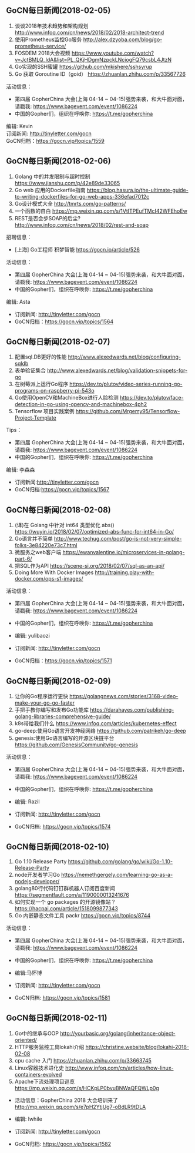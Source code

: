 ## GoCN每日新闻(2018-02-05)

1. 谈谈2018年技术趋势和架构规划 http://www.infoq.com/cn/news/2018/02/2018-architect-trend
2. 使用Prometheus监控Go服务 http://alex.dzyoba.com/blog/go-prometheus-service/
3. FOSDEM 2018大会视频 https://www.youtube.com/watch?v=JctBMLQ_IdA&list=PL_QKjHDgmNzpckLNciogFQ79csbL4JtzN
4. Go实现的SSH蜜罐 https://github.com/mkishere/sshsyrup
5. Go 获取 Goroutine ID（goid） https://zhuanlan.zhihu.com/p/33567726

活动信息：
* 第四届 GopherChina 大会(上海 04-14 ~ 04-15)强势来袭，和大牛面对面，请戳我: https://www.bagevent.com/event/1086224
* 中国的Gopher们，组织在呼唤你: https://t.me/gopherchina

编辑: Kevin    
订阅新闻: http://tinyletter.com/gocn    
GoCN归档：https://gocn.vip/topics/1559    


## GoCN每日新闻(2018-02-06)

1. Golang 中的并发限制与超时控制 https://www.jianshu.com/p/42e89de33065
2. Go web 应用的Dockerfile指南 https://blog.hasura.io/the-ultimate-guide-to-writing-dockerfiles-for-go-web-apps-336efad7012c
3. Go设计模式大全 http://tmrts.com/go-patterns/
4. 一个函数的自白 https://mp.weixin.qq.com/s/1VtITPEufTMcI42WFEhoEw
5. REST是否会步SOAP的后尘? http://www.infoq.com/cn/news/2018/02/rest-and-soap

招聘信息：
* [上海] Go工程师 积梦智能 https://gocn.io/article/526

活动信息：
* 第四届 GopherChina 大会(上海 04-14 ~ 04-15)强势来袭，和大牛面对面，请戳我: https://www.bagevent.com/event/1086224
* 中国的Gopher们，组织在呼唤你: https://t.me/gopherchina

 编辑: Asta
* 订阅新闻: http://tinyletter.com/gocn    
* GoCN归档：https://gocn.vip/topics/1564  


## GoCN每日新闻(2018-02-07)

1. 配置sql.DB更好的性能 http://www.alexedwards.net/blog/configuring-sqldb
2. 表单验证集合 http://www.alexedwards.net/blog/validation-snippets-for-go
3. 在树莓派上运行Go程序 https://dev.to/plutov/video-series-running-go-programs-on-raspberry-pi-543o
4. Go使用OpenCV和MachineBox进行人脸检测 https://dev.to/plutov/face-detection-in-go-using-opencv-and-machinebox-4ph2
5. Tensorflow 项目实践案例 https://github.com/Mrgemy95/Tensorflow-Project-Template

Tips：
* 第四届 GopherChina 大会(上海 04-14 ~ 04-15)强势来袭，和大牛面对面，请戳我: https://www.bagevent.com/event/1086224
* 中国的Gopher们，组织在呼唤你: https://t.me/gopherchina

编辑: 李森森
* 订阅新闻:http://tinyletter.com/gocn
* GoCN归档:https://gocn.vip/topics/1567



## GoCN每日新闻(2018-02-08)

1. (译)在 Golang 中针对 int64 类型优化 abs()  https://wuyin.io/2018/02/07/optimized-abs-func-for-int64-in-Go/
2. Go语言并不简单 http://www.techug.com/post/go-is-not-very-simple-folks-3e84220e73c7.html
3. 微服务之web客户端 https://ewanvalentine.io/microservices-in-golang-part-6/
4. 把SQL作为API  https://scene-si.org/2018/02/07/sql-as-an-api/
5. Doing More With Docker Images http://training.play-with-docker.com/ops-s1-images/

活动信息：
* 第四届 GopherChina 大会(上海 04-14 ~ 04-15)强势来袭，和大牛面对面，请戳我: https://www.bagevent.com/event/1086224
* 中国的Gopher们，组织在呼唤你: https://t.me/gopherchina

* 编辑: yulibaozi
* 订阅新闻: http://tinyletter.com/gocn
* GoCN归档：https://gocn.vip/topics/1571

## GoCN每日新闻(2018-02-09)

1. 让你的Go程序运行更快 https://golangnews.com/stories/3168-video-make-your-go-go-faster
2. 手把手教你编写和发布Go功能库 https://darahayes.com/publishing-golang-libraries-comprehensive-guide/
3. k8s带给我们什么 https://www.infoq.com/articles/kubernetes-effect
4. go-deep:使用Go语言开发神经网络 https://github.com/patrikeh/go-deep
5. genesis:使用Go语言编写的开源区块链平台 https://github.com/GenesisCommunity/go-genesis

活动信息：
* 第四届 GopherChina 大会(上海 04-14 ~ 04-15)强势来袭，和大牛面对面，请戳我: https://www.bagevent.com/event/1086224
* 中国的Gopher们，组织在呼唤你: https://t.me/gopherchina

* 编辑: Razil
* 订阅新闻: http://tinyletter.com/gocn
* GoCN归档:  https://gocn.vip/topics/1574

## GoCN每日新闻(2018-02-10)

1. Go 1.10 Release Party https://github.com/golang/go/wiki/Go-1.10-Release-Party
2. node开发者学习Go https://nemethgergely.com/learning-go-as-a-nodejs-developer/
3. golang80行代码钉钉群机器人订阅百度新闻 https://segmentfault.com/a/1190000013241676
4. 如何实现一个 go packages 的开源镜像站？https://hacpai.com/article/1518099877343
5. Go 内嵌静态文件工具 packr https://gocn.vip/topics/8744

活动信息：
* 第四届 GopherChina 大会(上海 04-14 ~ 04-15)强势来袭，和大牛面对面，请戳我: https://www.bagevent.com/event/1086224
* 中国的Gopher们，组织在呼唤你: https://t.me/gopherchina

* 编辑:马怀博
* 订阅新闻: http://tinyletter.com/gocn
* GoCN归档: https://gocn.vip/topics/1581

## GoCN每日新闻(2018-02-11)

1. Go中的继承与OOP  http://yourbasic.org/golang/inheritance-object-oriented/
2. HTTP服务监控工具lokahi介绍  https://christine.website/blog/lokahi-2018-02-08
3. cpu cache 入门 https://zhuanlan.zhihu.com/p/33663745
4. Linux容器技术进化史  http://www.infoq.com/cn/articles/how-linux-containers-evolved
5. Apache下流处理项目巡览 https://mp.weixin.qq.com/s/HCKpLP0bvuBNWaQFQWLp0g

* 活动信息：GopherChina 2018 大会培训来了 http://mp.weixin.qq.com/s/e7pH2YtjUg7-oBdLR9tDLA

* 编辑: lwhile
* 订阅新闻: http://tinyletter.com/gocn
* GoCN归档:  https://gocn.vip/topics/1582
